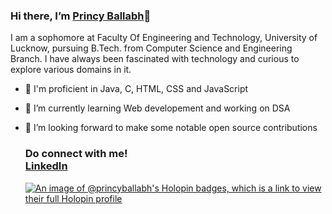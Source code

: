 ### Hi there, I’m [Princy Ballabh](https://github.com/princyballabh)👋
I am a sophomore at Faculty Of Engineering and Technology, University of Lucknow, pursuing B.Tech. from Computer Science and Engineering Branch. I have always been fascinated with technology and curious to explore various domains in it.
- 📖 I'm proficient in Java, C, HTML, CSS and JavaScript 
- 🌱 I’m currently learning Web developement and working on DSA
- 💞️ I’m looking forward to make some notable open source contributions
  <br>
  ### Do connect with me!<br>[LinkedIn](https://www.linkedin.com/in/princy-ballabh-69564b25a)

  [![An image of @princyballabh's Holopin badges, which is a link to view their full Holopin profile](https://holopin.me/princyballabh)](https://holopin.io/@princyballabh)

<!---
princyballabh/princyballabh is a ✨ special ✨ repository because its `README.md` (this file) appears on your GitHub profile.
You can click the Preview link to take a look at your changes.
--->
